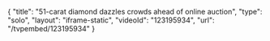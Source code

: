 {
    "title": "51-carat diamond dazzles crowds ahead of online auction",
    "type": "solo",
    "layout": "iframe-static",
    "videoId": "123195934",
    "url": "\/tvpembed\/123195934"
}